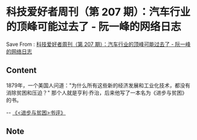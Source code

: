 # 科技爱好者周刊（第 207 期）：汽车行业的顶峰可能过去了 - 阮一峰的网络日志
Save From : [科技爱好者周刊（第 207 期）：汽车行业的顶峰可能过去了 - 阮一峰的网络日志](https://www.ruanyifeng.com/blog/2022/05/weekly-issue-207.html) 

## Content
1879年，一个美国人问道："为什么所有这些新的经济发展和工业化技术，都没有消除贫困和压迫？" 那个人就是亨利·乔治，后来他写了一本名为《进步与贫困》的书。

\-- [《<进步与贫困>书评》](http://gameofrent.com/content/progress-and-poverty-review)
## Note